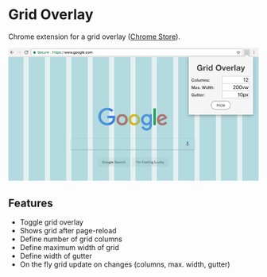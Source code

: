 # Grid Overlay

Chrome extension for a grid overlay ([Chrome Store](https://chrome.google.com/webstore/detail/grid-overlay/ajpdcgikmhhndacipnncaalkbeadgjfd)).

![Screenshot](screenshot.png)

## Features

* Toggle grid overlay
* Shows grid after page-reload
* Define number of grid columns
* Define maximum width of grid
* Define width of gutter
* On the fly grid update on changes (columns, max. width, gutter)